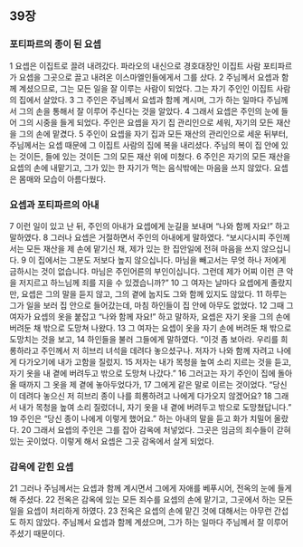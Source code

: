 ## 39장
### 포티파르의 종이 된 요셉
1 요셉은 이집트로 끌려 내려갔다. 파라오의 내신으로 경호대장인 이집트 사람 포티파르가 요셉을 그곳으로 끌고 내려온 이스마엘인들에게서 그를 샀다.
2 주님께서 요셉과 함께 계셨으므로, 그는 모든 일을 잘 이루는 사람이 되었다. 그는 자기 주인인 이집트 사람의 집에서 살았다.
3 그 주인은 주님께서 요셉과 함께 계시며, 그가 하는 일마다 주님께서 그의 손을 통해서 잘 이루어 주신다는 것을 알았다.
4 그래서 요셉은 주인의 눈에 들어 그의 시중을 들게 되었다. 주인은 요셉을 자기 집 관리인으로 세워, 자기의 모든 재산을 그의 손에 맡겼다.
5 주인이 요셉을 자기 집과 모든 재산의 관리인으로 세운 뒤부터, 주님께서는 요셉 때문에 그 이집트 사람의 집에 복을 내리셨다. 주님의 복이 집 안에 있는 것이든, 들에 있는 것이든 그의 모든 재산 위에 미쳤다.
6 주인은 자기의 모든 재산을 요셉의 손에 내맡기고, 그가 있는 한 자기가 먹는 음식밖에는 마음을 쓰지 않았다. 요셉은 몸매와 모습이 아름다웠다.
### 요셉과 포티파르의 아내
7 이런 일이 있고 난 뒤, 주인의 아내가 요셉에게 눈길을 보내며 “나와 함께 자요!” 하고 말하였다.
8 그러나 요셉은 거절하면서 주인의 아내에게 말하였다. “보시다시피 주인께서는 모든 재산을 제 손에 맡기신 채, 제가 있는 한 집안일에 전혀 마음을 쓰지 않으십니다.
9 이 집에서는 그분도 저보다 높지 않으십니다. 마님을 빼고서는 무엇 하나 저에게 금하시는 것이 없습니다. 마님은 주인어른의 부인이십니다. 그런데 제가 어찌 이런 큰 악을 저지르고 하느님께 죄를 지을 수 있겠습니까?”
10 그 여자는 날마다 요셉에게 졸랐지만, 요셉은 그의 말을 듣지 않고, 그의 곁에 눕지도 그와 함께 있지도 않았다.
11 하루는 그가 일을 보러 집 안으로 들어갔는데, 마침 하인들이 집 안에 아무도 없었다.
12 그때 그 여자가 요셉의 옷을 붙잡고 “나와 함께 자요!” 하고 말하자, 요셉은 자기 옷을 그의 손에 버려둔 채 밖으로 도망쳐 나왔다.
13 그 여자는 요셉이 옷을 자기 손에 버려둔 채 밖으로 도망치는 것을 보고,
14 하인들을 불러 그들에게 말하였다. “이것 좀 보아라. 우리를 희롱하라고 주인께서 저 히브리 녀석을 데려다 놓으셨구나. 저자가 나와 함께 자려고 나에게 다가오기에 내가 고함을 질렀지.
15 저자는 내가 목청을 높여 소리 지르는 것을 듣고, 자기 옷을 내 곁에 버려두고 밖으로 도망쳐 나갔다.”
16 그러고는 자기 주인이 집에 돌아올 때까지 그 옷을 제 곁에 놓아두었다가,
17 그에게 같은 말로 이르는 것이었다. “당신이 데려다 놓으신 저 히브리 종이 나를 희롱하려고 나에게 다가오지 않겠어요?
18 그래서 내가 목청을 높여 소리 질렀더니, 자기 옷을 내 곁에 버려두고 밖으로 도망쳤답니다.”
19 주인은 “당신 종이 나에게 이렇게 했어요.” 하는 아내의 말을 듣고 화가 치밀어 올랐다.
20 그래서 요셉의 주인은 그를 잡아 감옥에 처넣었다. 그곳은 임금의 죄수들이 갇혀 있는 곳이었다. 이렇게 해서 요셉은 그곳 감옥에서 살게 되었다.
### 감옥에 갇힌 요셉
21 그러나 주님께서는 요셉과 함께 계시면서 그에게 자애를 베푸시어, 전옥의 눈에 들게 해 주셨다.
22 전옥은 감옥에 있는 모든 죄수를 요셉의 손에 맡기고, 그곳에서 하는 모든 일을 요셉이 처리하게 하였다.
23 전옥은 요셉의 손에 맡긴 것에 대해서는 아무런 간섭도 하지 않았다. 주님께서 요셉과 함께 계셨으며, 그가 하는 일마다 주님께서 잘 이루어 주셨기 때문이다.
